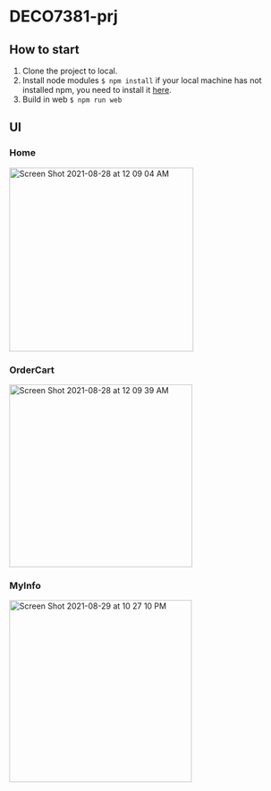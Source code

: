 # DECO7381-prj

## How to start

1.  Clone the project to local.
2.  Install node modules
`$ npm install`
if your local machine has not installed npm, you need to install it [here](https://nodejs.org/en/download/ "here").
3. Build in web
`$ npm run web`

## UI
### Home
<img width="329" alt="Screen Shot 2021-08-28 at 12 09 04 AM" src="https://user-images.githubusercontent.com/61411023/131157001-68768af5-f4c8-483c-98f8-af285eb61c49.png">

### OrderCart
<img width="327" alt="Screen Shot 2021-08-28 at 12 09 39 AM" src="https://user-images.githubusercontent.com/61411023/131157102-efc6e2be-1dbe-4e76-991f-911fbc468a28.png">

### MyInfo
<img width="326" alt="Screen Shot 2021-08-29 at 10 27 10 PM" src="https://user-images.githubusercontent.com/61411023/131254788-fdbb26da-a68e-40f6-acb4-72280e8dc124.png">

